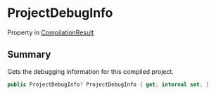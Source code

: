 # ProjectDebugInfo

Property in [CompilationResult](broken-reference)

## Summary

Gets the debugging information for this compiled project.

```csharp
public ProjectDebugInfo? ProjectDebugInfo { get; internal set; }
```
